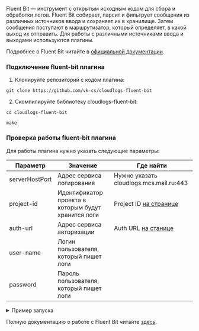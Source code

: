Fluent Bit — инструмент с открытым исходным кодом для сбора и обработки логов. Fluent Bit собирает, парсит и фильтрует сообщения из различных источников ввода и сохраняет их в хранилище. Затем сообщения поступают в маршрутизатор, который определяет, в какой выход их отправить. Для работы с различными источниками ввода и выходами используются плагины.

Подробнее о Fluent Bit читайте в [официальной документации](https://docs.fluentbit.io/manual).

### Подключение fluent-bit плагина

1. Клонируйте репозиторий с кодом плагина:

```
git clone https://github.com/vk-cs/cloudlogs-fluent-bit
```

2. Скомпилируйте библиотеку cloudlogs-fluent-bit:

```
cd cloudlogs-fluent-bit
```
```
make
```

### Проверка работы fluent-bit плагина

Для работы плагина нужно указать следующие параметры:

| Параметр       | Значение                                                    | Где найти |
| -------------- | ----------------------------------------------------------- | --- |
| serverHostPort | Адрес сервиса логирования                                   | Нужно указать cloudlogs.mcs.mail.ru:443  |
| project-id     | Идентификатор проекта в которым будут хранится логи         | Project ID [на странице](https://mcs.mail.ru/app/any/project/keys) |
| auth-url       | Адрес сервиса авторизации                                   | Auth URL [на станице](https://mcs.mail.ru/app/any/project/keys) |
| user-name      | Логин пользователя, который пишет логи                    |  |
| password       | Пароль пользователя, который пишет логи                   |  |

<details>
  <summary markdown="span">Пример запуска</summary>

```bash
opt/fluent-bit/bin/fluent-bit -i dummy -e ./vkcloudlogs-fluent-bit.so -o vkcloudlogs -p"serverHostPort=cloudlogs.mcs.mail.ru:443" -p"auth-url=https://infra.mail.ru:35357/v3/" -p"user-name=<user name>" -p"password=<password>" -p"project-id=<project>"
```
</details>

Полную документацию о работе с Fluent Bit читайте [здесь](https://docs.fluentbit.io/manual).
